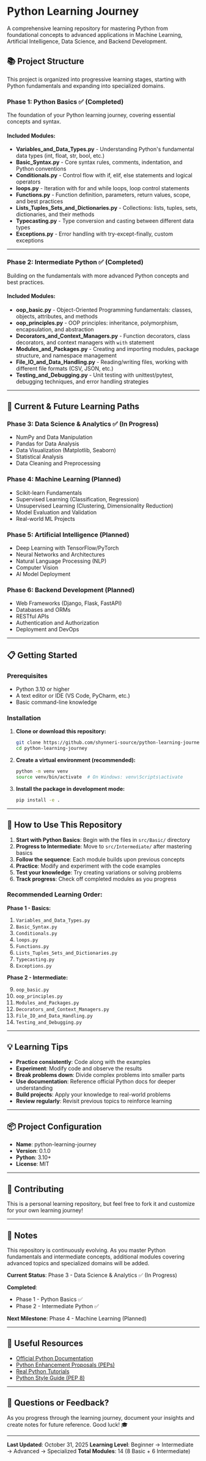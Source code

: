 # Python Learning Journey

A comprehensive learning repository for mastering Python from foundational concepts to advanced applications in Machine Learning, Artificial Intelligence, Data Science, and Backend Development.

## 📚 Project Structure

This project is organized into progressive learning stages, starting with Python fundamentals and expanding into specialized domains.

### Phase 1: Python Basics ✅ (Completed)

The foundation of your Python learning journey, covering essential concepts and syntax.

#### Included Modules:

- **Variables_and_Data_Types.py** - Understanding Python's fundamental data types (int, float, str, bool, etc.)
- **Basic_Syntax.py** - Core syntax rules, comments, indentation, and Python conventions
- **Conditionals.py** - Control flow with if, elif, else statements and logical operators
- **loops.py** - Iteration with for and while loops, loop control statements
- **Functions.py** - Function definition, parameters, return values, scope, and best practices
- **Lists_Tuples_Sets_and_Dictionaries.py** - Collections: lists, tuples, sets, dictionaries, and their methods
- **Typecasting.py** - Type conversion and casting between different data types
- **Exceptions.py** - Error handling with try-except-finally, custom exceptions

---

### Phase 2: Intermediate Python ✅ (Completed)

Building on the fundamentals with more advanced Python concepts and best practices.

#### Included Modules:

- **oop_basic.py** - Object-Oriented Programming fundamentals: classes, objects, attributes, and methods
- **oop_principles.py** - OOP principles: inheritance, polymorphism, encapsulation, and abstraction
- **Decorators_and_Context_Managers.py** - Function decorators, class decorators, and context managers with `with` statement
- **Modules_and_Packages.py** - Creating and importing modules, package structure, and namespace management
- **File_IO_and_Data_Handling.py** - Reading/writing files, working with different file formats (CSV, JSON, etc.)
- **Testing_and_Debugging.py** - Unit testing with unittest/pytest, debugging techniques, and error handling strategies

---

## 🚀 Current & Future Learning Paths

### Phase 3: Data Science & Analytics ✅ (In Progress)
- NumPy and Data Manipulation
- Pandas for Data Analysis
- Data Visualization (Matplotlib, Seaborn)
- Statistical Analysis
- Data Cleaning and Preprocessing

### Phase 4: Machine Learning (Planned)
- Scikit-learn Fundamentals
- Supervised Learning (Classification, Regression)
- Unsupervised Learning (Clustering, Dimensionality Reduction)
- Model Evaluation and Validation
- Real-world ML Projects

### Phase 5: Artificial Intelligence (Planned)
- Deep Learning with TensorFlow/PyTorch
- Neural Networks and Architectures
- Natural Language Processing (NLP)
- Computer Vision
- AI Model Deployment

### Phase 6: Backend Development (Planned)
- Web Frameworks (Django, Flask, FastAPI)
- Databases and ORMs
- RESTful APIs
- Authentication and Authorization
- Deployment and DevOps

---

## 📋 Getting Started

### Prerequisites
- Python 3.10 or higher
- A text editor or IDE (VS Code, PyCharm, etc.)
- Basic command-line knowledge

### Installation

1. **Clone or download this repository:**
   ```bash
   git clone https://github.com/shynneri-source/python-learning-journey.git
   cd python-learning-journey
   ```

2. **Create a virtual environment (recommended):**
   ```bash
   python -m venv venv
   source venv/bin/activate  # On Windows: venv\Scripts\activate
   ```

3. **Install the package in development mode:**
   ```bash
   pip install -e .
   ```

---

## 🎯 How to Use This Repository

1. **Start with Python Basics**: Begin with the files in `src/Basic/` directory
2. **Progress to Intermediate**: Move to `src/Intermediate/` after mastering basics
3. **Follow the sequence**: Each module builds upon previous concepts
4. **Practice**: Modify and experiment with the code examples
5. **Test your knowledge**: Try creating variations or solving problems
6. **Track progress**: Check off completed modules as you progress

### Recommended Learning Order:

**Phase 1 - Basics:**

1. `Variables_and_Data_Types.py`
2. `Basic_Syntax.py`
3. `Conditionals.py`
4. `loops.py`
5. `Functions.py`
6. `Lists_Tuples_Sets_and_Dictionaries.py`
7. `Typecasting.py`
8. `Exceptions.py`

**Phase 2 - Intermediate:**

9. `oop_basic.py`
10. `oop_principles.py`
11. `Modules_and_Packages.py`
12. `Decorators_and_Context_Managers.py`
13. `File_IO_and_Data_Handling.py`
14. `Testing_and_Debugging.py`

---

## 💡 Learning Tips

- **Practice consistently**: Code along with the examples
- **Experiment**: Modify code and observe the results
- **Break problems down**: Divide complex problems into smaller parts
- **Use documentation**: Reference official Python docs for deeper understanding
- **Build projects**: Apply your knowledge to real-world problems
- **Review regularly**: Revisit previous topics to reinforce learning

---

## 📦 Project Configuration

- **Name**: python-learning-journey
- **Version**: 0.1.0
- **Python**: 3.10+
- **License**: MIT 

---

## 🤝 Contributing

This is a personal learning repository, but feel free to fork it and customize for your own learning journey!

---

## 📝 Notes

This repository is continuously evolving. As you master Python fundamentals and intermediate concepts, additional modules covering advanced topics and specialized domains will be added.

**Current Status**: Phase 3 - Data Science & Analytics ✅ (In Progress)

**Completed**: 
- Phase 1 - Python Basics ✅
- Phase 2 - Intermediate Python ✅

**Next Milestone**: Phase 4 - Machine Learning (Planned)

---

## 🔗 Useful Resources

- [Official Python Documentation](https://docs.python.org/3/)
- [Python Enhancement Proposals (PEPs)](https://www.python.org/dev/peps/)
- [Real Python Tutorials](https://realpython.com/)
- [Python Style Guide (PEP 8)](https://pep8.org/)

---

## 📧 Questions or Feedback?

As you progress through the learning journey, document your insights and create notes for future reference. Good luck! 🎓

---

**Last Updated**: October 31, 2025
**Learning Level**: Beginner → Intermediate → Advanced → Specialized
**Total Modules**: 14 (8 Basic + 6 Intermediate)
